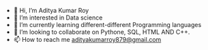 - 👋 Hi, I’m Aditya Kumar Roy
- 👀 I’m interested in Data science
- 🌱 I’m currently learning different-different Programming languages
- 💞️ I’m looking to collaborate on Pythone, SQL, HTML AND C++.
- 📫 How to reach me adityakumarroy879@gmail.com

<!---
aditya-sonu/aditya-sonu is a ✨ special ✨ repository because its `README.md` (this file) appears on your GitHub profile.
You can click the Preview link to take a look at your changes.
--->
